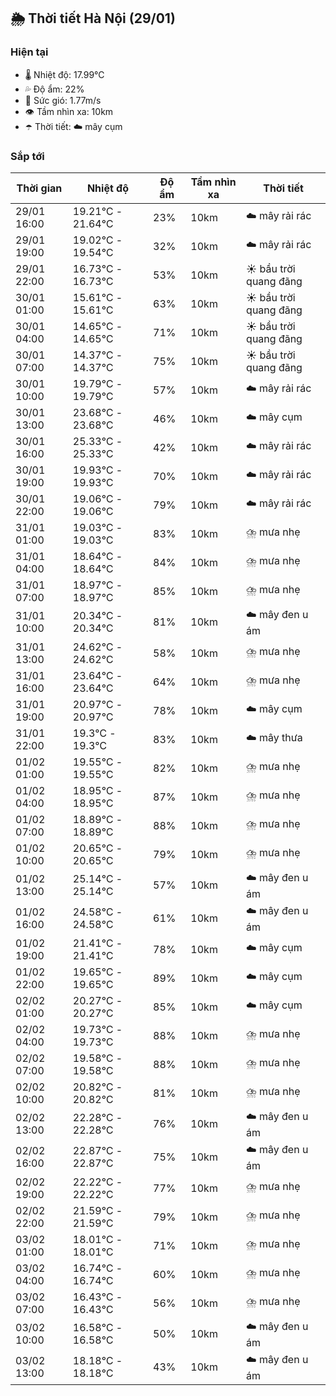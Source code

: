 ## 🌦️ Thời tiết Hà Nội (29/01)

### Hiện tại

- 🌡️ Nhiệt độ: 17.99℃
- 💦 Độ ẩm: 22%
- 💨 Sức gió: 1.77m/s
- 👁️ Tầm nhìn xa: 10km
- ☂️ Thời tiết: ☁️ mây cụm

### Sắp tới

| Thời gian | Nhiệt độ | Độ ẩm | Tầm nhìn xa | Thời tiết |
| --- | --- | --- | --- | --- |
| 29/01 16:00 | 19.21℃ - 21.64℃ | 23% | 10km | ☁️ mây rải rác |
| 29/01 19:00 | 19.02℃ - 19.54℃ | 32% | 10km | ☁️ mây rải rác |
| 29/01 22:00 | 16.73℃ - 16.73℃ | 53% | 10km | ☀️ bầu trời quang đãng |
| 30/01 01:00 | 15.61℃ - 15.61℃ | 63% | 10km | ☀️ bầu trời quang đãng |
| 30/01 04:00 | 14.65℃ - 14.65℃ | 71% | 10km | ☀️ bầu trời quang đãng |
| 30/01 07:00 | 14.37℃ - 14.37℃ | 75% | 10km | ☀️ bầu trời quang đãng |
| 30/01 10:00 | 19.79℃ - 19.79℃ | 57% | 10km | ☁️ mây rải rác |
| 30/01 13:00 | 23.68℃ - 23.68℃ | 46% | 10km | ☁️ mây cụm |
| 30/01 16:00 | 25.33℃ - 25.33℃ | 42% | 10km | ☁️ mây rải rác |
| 30/01 19:00 | 19.93℃ - 19.93℃ | 70% | 10km | ☁️ mây rải rác |
| 30/01 22:00 | 19.06℃ - 19.06℃ | 79% | 10km | ☁️ mây rải rác |
| 31/01 01:00 | 19.03℃ - 19.03℃ | 83% | 10km | ⛈️ mưa nhẹ |
| 31/01 04:00 | 18.64℃ - 18.64℃ | 84% | 10km | ⛈️ mưa nhẹ |
| 31/01 07:00 | 18.97℃ - 18.97℃ | 85% | 10km | ⛈️ mưa nhẹ |
| 31/01 10:00 | 20.34℃ - 20.34℃ | 81% | 10km | ☁️ mây đen u ám |
| 31/01 13:00 | 24.62℃ - 24.62℃ | 58% | 10km | ⛈️ mưa nhẹ |
| 31/01 16:00 | 23.64℃ - 23.64℃ | 64% | 10km | ⛈️ mưa nhẹ |
| 31/01 19:00 | 20.97℃ - 20.97℃ | 78% | 10km | ☁️ mây cụm |
| 31/01 22:00 | 19.3℃ - 19.3℃ | 83% | 10km | ☁️ mây thưa |
| 01/02 01:00 | 19.55℃ - 19.55℃ | 82% | 10km | ⛈️ mưa nhẹ |
| 01/02 04:00 | 18.95℃ - 18.95℃ | 87% | 10km | ⛈️ mưa nhẹ |
| 01/02 07:00 | 18.89℃ - 18.89℃ | 88% | 10km | ⛈️ mưa nhẹ |
| 01/02 10:00 | 20.65℃ - 20.65℃ | 79% | 10km | ⛈️ mưa nhẹ |
| 01/02 13:00 | 25.14℃ - 25.14℃ | 57% | 10km | ☁️ mây đen u ám |
| 01/02 16:00 | 24.58℃ - 24.58℃ | 61% | 10km | ☁️ mây đen u ám |
| 01/02 19:00 | 21.41℃ - 21.41℃ | 78% | 10km | ☁️ mây cụm |
| 01/02 22:00 | 19.65℃ - 19.65℃ | 89% | 10km | ☁️ mây cụm |
| 02/02 01:00 | 20.27℃ - 20.27℃ | 85% | 10km | ☁️ mây cụm |
| 02/02 04:00 | 19.73℃ - 19.73℃ | 88% | 10km | ⛈️ mưa nhẹ |
| 02/02 07:00 | 19.58℃ - 19.58℃ | 88% | 10km | ⛈️ mưa nhẹ |
| 02/02 10:00 | 20.82℃ - 20.82℃ | 81% | 10km | ⛈️ mưa nhẹ |
| 02/02 13:00 | 22.28℃ - 22.28℃ | 76% | 10km | ☁️ mây đen u ám |
| 02/02 16:00 | 22.87℃ - 22.87℃ | 75% | 10km | ☁️ mây đen u ám |
| 02/02 19:00 | 22.22℃ - 22.22℃ | 77% | 10km | ⛈️ mưa nhẹ |
| 02/02 22:00 | 21.59℃ - 21.59℃ | 79% | 10km | ⛈️ mưa nhẹ |
| 03/02 01:00 | 18.01℃ - 18.01℃ | 71% | 10km | ⛈️ mưa nhẹ |
| 03/02 04:00 | 16.74℃ - 16.74℃ | 60% | 10km | ⛈️ mưa nhẹ |
| 03/02 07:00 | 16.43℃ - 16.43℃ | 56% | 10km | ⛈️ mưa nhẹ |
| 03/02 10:00 | 16.58℃ - 16.58℃ | 50% | 10km | ☁️ mây đen u ám |
| 03/02 13:00 | 18.18℃ - 18.18℃ | 43% | 10km | ☁️ mây đen u ám |
